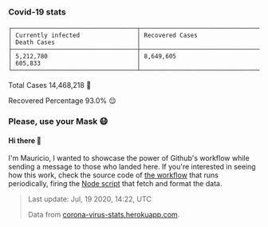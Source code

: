 
### Covid-19 stats

```
┌───────────────────────────────────┬───────────────────────────────────┬───────────────────────────────────┐
│ Currently infected                │ Recovered Cases                   │ Death Cases                       │
├───────────────────────────────────┼───────────────────────────────────┼───────────────────────────────────┤
│ 5,212,780                         │ 8,649,605                         │ 605,833                           │
└───────────────────────────────────┴───────────────────────────────────┴───────────────────────────────────┘
```

Total Cases 14,468,218 🦠

Recovered Percentage 93.0% 😌

### Please, use your Mask 😷

#### Hi there 👋
I'm Mauricio, I wanted to showcase the power of Github's workflow while sending a message to those who landed here.
If you're interested in seeing how this work, check the source code of [the workflow](https://github.com/mdottavio/mdottavio/blob/master/.github/workflows/updateReadme.yml) that runs periodically, firing
the [Node script](https://github.com/mdottavio/mdottavio/tree/covidstats) that fetch and format the data.

> Last update: Jul, 19 2020, 14:22, UTC
>
> Data from [corona-virus-stats.herokuapp.com](https://corona-virus-stats.herokuapp.com/api/v1/cases/general-stats).
